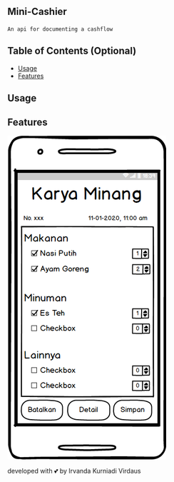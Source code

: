 ## Mini-Cashier
    An api for documenting a cashflow

## Table of Contents (Optional)

- [Usage](#usage)
- [Features](#features)

## Usage

## Features

![Mockup](/mockup/v-0.0.2/select_menu.png)

developed with 💕 by Irvanda Kurniadi Virdaus